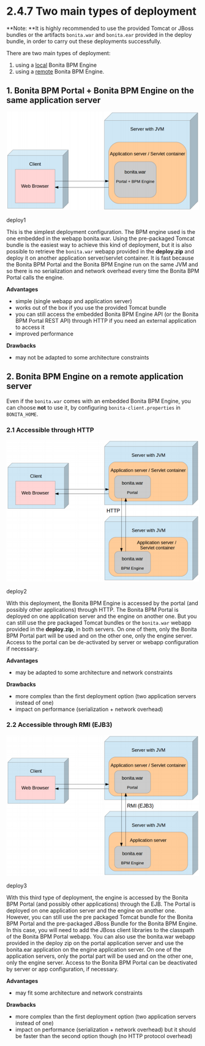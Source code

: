 # 2.4.7 Two main types of deployment

**Note: **It is highly recommended to use the provided Tomcat or JBoss bundles or the artifacts `bonita.war` and `bonita.ear` provided in the deploy bundle, in order to carry out these deployments successfully.

There are two main types of deployment:

1. using a [local](#sameapp) Bonita BPM Engine
2. using a [remote](#http) Bonita BPM Engine.

## 1\. Bonita BPM Portal + Bonita BPM Engine on the same application server

![deploy1](images/images-6_0/poss_deploy1.png)

deploy1

This is the simplest deployment configuration. The BPM engine used is the one embedded in the webapp bonita.war. Using the pre-packaged Tomcat bundle is the easiest way to achieve this kind of deployment, but it is also possible to retrieve the `bonita.war` webapp provided in the **deploy.zip** and deploy it on another application server/servlet container.
It is fast because the Bonita BPM Portal and the Bonita BPM Engine run on the same JVM and so there is no serialization and network overhead every time the Bonita BPM Portal calls the engine.

**Advantages**

* simple (single webapp and application server)
* works out of the box if you use the provided Tomcat bundle
* you can still access the embedded Bonita BPM Engine API (or the Bonita BPM Portal REST API) through HTTP if you need an external application to access it
* improved performance

**Drawbacks**

* may not be adapted to some architecture constraints

## 2\. Bonita BPM Engine on a remote application server

Even if the `bonita.war` comes with an embedded Bonita BPM Engine, you can choose **not** to use it, by configuring `bonita-client.properties` in `BONITA_HOME`.

### 2.1 Accessible through HTTP

![deploy2](images/images-6_0/poss_deploy2.png)

deploy2

With this deployment, the Bonita BPM Engine is accessed by the portal (and possibly other applications) through HTTP. The Bonita BPM Portal is deployed on one application server and the engine on another one.
But you can still use the pre packaged Tomcat bundles or the `bonita.war` webapp provided in the **deploy.zip**, in both servers. On one of them, only the Bonita BPM Portal part will be used and on the other one, only the engine server. Access to the portal can be de-activated by server or webapp configuration if necessary.

**Advantages**

* may be adapted to some architecture and network constraints

**Drawbacks**

* more complex than the first deployment option (two application servers instead of one)
* impact on performance (serialization + network overhead)

### 2.2 Accessible through RMI (EJB3)

![deploy3](images/images-6_0/poss_deploy3.png)

deploy3

With this third type of deployment, the engine is accessed by the Bonita BPM Portal (and possibly other applications) through the EJB.
The Portal is deployed on one application server and the engine on another one.
However, you can still use the pre packaged Tomcat bundle for the Bonita BPM Portal and the pre-packaged JBoss Bundle for the Bonita BPM Engine.
In this case, you will need to add the JBoss client libraries to the classpath of the Bonita BPM Portal webapp. 
You can also use the bonita.war webapp provided in the deploy zip on the portal application server and use the bonita.ear application on the engine application server. 
On one of the application servers, only the portal part will be used and on the other one, only the engine server. 
Access to the Bonita BPM Portal can be deactivated by server or app configuration, if necessary.

**Advantages**

* may fit some architecture and network constraints

**Drawbacks**

* more complex than the first deployment option (two application servers instead of one)
* impact on performance (serialization + network overhead) but it should be faster than the second option though (no HTTP protocol overhead)